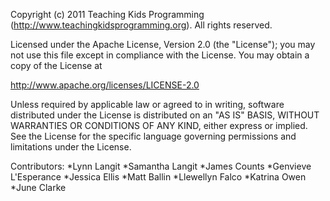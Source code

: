 Copyright (c) 2011 Teaching Kids Programming (http://www.teachingkidsprogramming.org).  All rights reserved.

Licensed under the Apache License, Version 2.0 (the "License"); you
may not use this file except in compliance with the License. You may
obtain a copy of the License at

http://www.apache.org/licenses/LICENSE-2.0

Unless required by applicable law or agreed to in writing, software
distributed under the License is distributed on an "AS IS" BASIS,
WITHOUT WARRANTIES OR CONDITIONS OF ANY KIND, either express or
implied. See the License for the specific language governing permissions
and limitations under the License.

Contributors:
*Lynn Langit
*Samantha Langit
*James Counts
*Genvieve L'Esperance
*Jessica Ellis
*Matt Ballin
*Llewellyn Falco
*Katrina Owen
*June Clarke